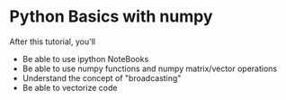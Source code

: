 # Python Basics with numpy

After this tutorial, you'll 

- Be able to use ipython NoteBooks
- Be able to use numpy functions and numpy matrix/vector operations
- Understand the concept of "broadcasting"
- Be able to vectorize code

